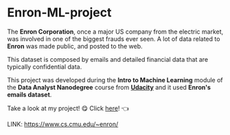 # Enron-ML-project
The **Enron Corporation**, once a major US company from the electric market, was involved in one of the biggest frauds ever seen. A lot of data related to **Enron** was made public, and posted to the web.

This dataset is composed by emails and detailed financial data that are typically confidential data.

This project was developed during the **Intro to Machine Learning** module of the **Data Analyst Nanodegree** course from [**Udacity**](http://udacity.com/) and it used **Enron's emails dataset**.

Take a look at my project! :yum: 
Click [here](https://github.com/brunoassisp/Machine-Learning-project/blob/master/Enron-ML-Project.ipynb)! :point_left:

LINK: https://www.cs.cmu.edu/~enron/